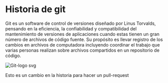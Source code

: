 # Historia de git

Git es un software de control de versiones diseñado por Linus Torvalds, pensando en la eficiencia, la confiabilidad y compatibilidad del mantenimiento de versiones de aplicaciones cuando estas tienen un gran número de archivos de código fuente. Su propósito es llevar registro de los cambios en archivos de computadora incluyendo coordinar el trabajo que varias personas realizan sobre archivos compartidos en un repositorio de código.

![Git-logo svg](https://github.com/Trufoplus/30-dias-git-github/assets/46753856/80f4e813-7757-434f-ac3e-e5e64d804348)

Esto es un cambio en la historia para hacer un pull-request
